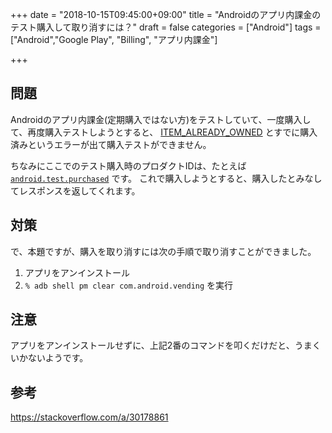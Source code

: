 +++
date = "2018-10-15T09:45:00+09:00"
title = "Androidのアプリ内課金のテスト購入して取り消すには？"
draft = false
categories = ["Android"]
tags = ["Android","Google Play", "Billing", "アプリ内課金"]

+++

## 問題

Androidのアプリ内課金(定期購入ではない方)をテストしていて、一度購入して、再度購入テストしようとすると、
[ITEM_ALREADY_OWNED](https://developer.android.com/reference/com/android/billingclient/api/BillingClient.BillingResponse#item_already_owned)
とすでに購入済みというエラーが出て購入テストができません。

ちなみにここでのテスト購入時のプロダクトIDは、たとえば[`android.test.purchased`](https://developer.android.com/google/play/billing/billing_testing#billing-testing-static)
です。
これで購入しようとすると、購入したとみなしてレスポンスを返してくれます。

## 対策

で、本題ですが、購入を取り消すには次の手順で取り消すことができました。

1. アプリをアンインストール
2. `% adb shell pm clear com.android.vending` を実行


## 注意

アプリをアンインストールせずに、上記2番のコマンドを叩くだけだと、うまくいかないようです。

## 参考

https://stackoverflow.com/a/30178861